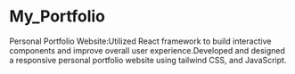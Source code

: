 # My_Portfolio
Personal Portfolio Website:Utilized React framework to build interactive components and improve overall user experience.Developed and designed a responsive personal portfolio website using tailwind CSS, and JavaScript.
